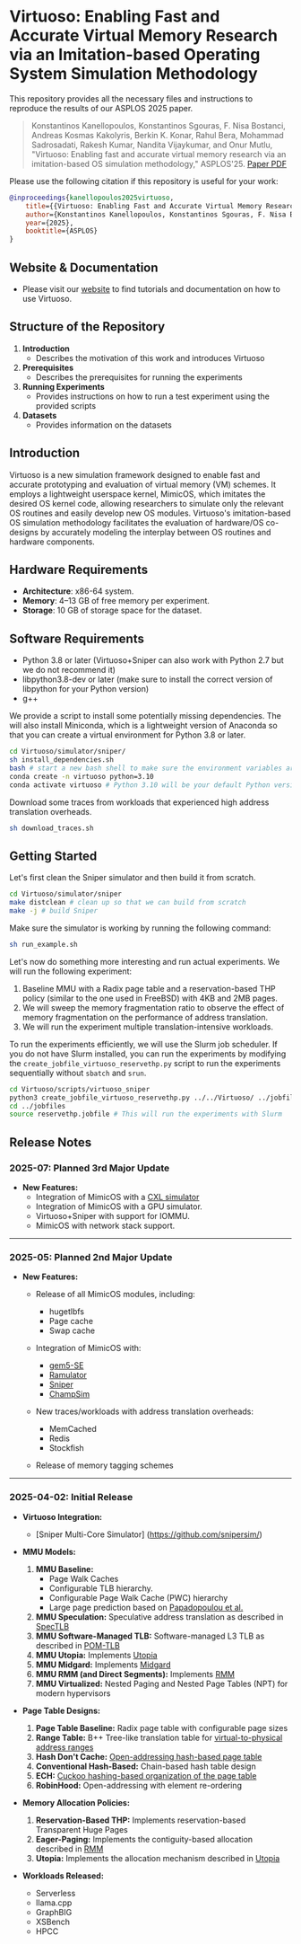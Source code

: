 # Virtuoso: Enabling Fast and Accurate Virtual Memory Research via an Imitation-based Operating System Simulation Methodology

This repository provides all the necessary files and instructions to reproduce the results of our ASPLOS 2025 paper.

> Konstantinos Kanellopoulos, Konstantinos Sgouras, F. Nisa Bostanci, Andreas Kosmas Kakolyris, Berkin K. Konar, Rahul Bera, Mohammad Sadrosadati, Rakesh Kumar, Nandita Vijaykumar, and Onur Mutlu, "Virtuoso: Enabling fast and accurate virtual memory research via an imitation-based OS simulation methodology," ASPLOS'25. [Paper PDF](https://arxiv.org/pdf/2403.04635v2)

Please use the following citation if this repository is useful for your work:

```bibtex
@inproceedings{kanellopoulos2025virtuoso,
    title={{Virtuoso: Enabling Fast and Accurate Virtual Memory Research via an Imitation-based Operating System Simulation Methodology}},
    author={Konstantinos Kanellopoulos, Konstantinos Sgouras, F. Nisa Bostanci, Andreas Kosmas Kakolyris, Berkin K. Konar, Rahul Bera, Mohammad Sadrosadati, Rakesh Kumar, Nandita Vijaykumar, and Onur Mutlu},
    year={2025},
    booktitle={ASPLOS}
}
```

## Website & Documentation

- Please visit our [website]() to find tutorials and documentation on how to use Virtuoso.

## Structure of the Repository

1. **Introduction**
     - Describes the motivation of this work and introduces Virtuoso
2. **Prerequisites**
     - Describes the prerequisites for running the experiments
3. **Running Experiments**
     - Provides instructions on how to run a test experiment using the provided scripts
4. **Datasets**
     - Provides information on the datasets

## Introduction

Virtuoso is a new simulation framework designed to enable fast and accurate prototyping and evaluation of virtual memory (VM) schemes.  It employs a lightweight userspace kernel, MimicOS, which imitates the desired OS kernel code, allowing researchers to simulate only the relevant OS routines and easily develop new OS modules.  Virtuoso's imitation-based OS simulation methodology facilitates the evaluation of hardware/OS co-designs by accurately modeling the interplay between OS routines and hardware components. 

## Hardware Requirements

- **Architecture**: x86-64 system.
- **Memory**: 4–13 GB of free memory per experiment.
- **Storage**: 10 GB of storage space for the dataset.


## Software Requirements

- Python 3.8 or later (Virtuoso+Sniper can also work with Python 2.7 but we do not recommend it)
- libpython3.8-dev or later (make sure to install the correct version of libpython for your Python version)
- g++


We provide a script to install some potentially missing dependencies. 
The will also install Miniconda, which is a lightweight version of Anaconda so that you can create a virtual environment for Python 3.8 or later.

```bash
cd Virtuoso/simulator/sniper/
sh install_dependencies.sh
bash # start a new bash shell to make sure the environment variables are set
conda create -n virtuoso python=3.10 
conda activate virtuoso # Python 3.10 will be your default Python version in this environment
```
Download some traces from workloads that experienced high address translation overheads. 

```bash
sh download_traces.sh
```
## Getting Started

 
Let's first clean the Sniper simulator and then build it from scratch.

```bash
cd Virtuoso/simulator/sniper
make distclean # clean up so that we can build from scratch
make -j # build Sniper
```

Make sure the simulator is working by running the following command:

```bash
sh run_example.sh 
```

Let's now do something more interesting and run actual experiments. 
We will run the following experiment:

1) Baseline MMU with a Radix page table and a reservation-based THP policy (similar to the one used in FreeBSD) with 4KB and 2MB pages.
2) We will sweep the memory fragmentation ratio to observe the effect of memory fragmentation on the performance of address translation.
3) We will run the experiment multiple translation-intensive workloads.

To run the experiments efficiently, we will use the Slurm job scheduler. 
If you do not have Slurm installed, you can run the experiments by modifying the `create_jobfile_virtuoso_reservethp.py` script to run the experiments sequentially without `sbatch` and `srun`.

```bash
cd Virtuoso/scripts/virtuoso_sniper
python3 create_jobfile_virtuoso_reservethp.py ../../Virtuoso/ ../jobfiles/reservethp.jobfile
cd ../jobfiles
source reservethp.jobfile # This will run the experiments with Slurm
```


## Release Notes

### **2025-07: Planned 3rd Major Update**
- **New Features:**
    - Integration of MimicOS with a [CXL simulator](https://github.com/Amit-P89/-DRackSim/)
    - Integration of MimicOS with a GPU simulator.
    - Virtuoso+Sniper with support for IOMMU.
    - MimicOS with network stack support.

---

### **2025-05: Planned 2nd Major Update**
- **New Features:**
    - Release of all MimicOS modules, including:
        - hugetlbfs
        - Page cache
        - Swap cache
          
    - Integration of MimicOS with:
        - [gem5-SE](http://gem5.org/)
        - [Ramulator](https://github.com/CMU-SAFARI/ramulator2)
        - [Sniper](https://github.com/snipersim/)
        - [ChampSim](https://github.com/ChampSim/ChampSim)
          
    - New traces/workloads with address translation overheads:
        - MemCached
        - Redis
        - Stockfish
          
    - Release of memory tagging schemes

---

### **2025-04-02: Initial Release**
- **Virtuoso Integration:**
    - [Sniper Multi-Core Simulator] (https://github.com/snipersim/)

- **MMU Models:**
    1. **MMU Baseline:**
         - Page Walk Caches
         - Configurable TLB hierarchy.
         - Configurable Page Walk Cache (PWC) hierarchy
         - Large page prediction based on [Papadopoulou et al.](https://ieeexplore.ieee.org/document/7056034)
    2. **MMU Speculation:** Speculative address translation as described in [SpecTLB](https://ieeexplore.ieee.org/document/6307767)
    3. **MMU Software-Managed TLB:** Software-managed L3 TLB as described in [POM-TLB](https://ieeexplore.ieee.org/document/8192494)
    4. **MMU Utopia:** Implements [Utopia](https://arxiv.org/abs/2211.12205)
    5. **MMU Midgard:** Implements [Midgard](https://dl.acm.org/doi/10.1109/ISCA52012.2021.00047)
    6. **MMU RMM (and Direct Segments):** Implements [RMM](https://scail.cs.wisc.edu/papers/isca15-rmm.pdf)
    7. **MMU Virtualized:** Nested Paging and Nested Page Tables (NPT) for modern hypervisors

- **Page Table Designs:**
    1. **Page Table Baseline:** Radix page table with configurable page sizes
    2. **Range Table:** B++ Tree-like translation table for [virtual-to-physical address ranges](https://scail.cs.wisc.edu/papers/isca15-rmm.pdf)
    3. **Hash Don't Cache:** [Open-addressing hash-based page table](https://dl.acm.org/doi/10.1145/2964791.2901456)
    4. **Conventional Hash-Based:** Chain-based hash table design
    5. **ECH:** [Cuckoo hashing-based organization of the page table](https://iacoma.cs.uiuc.edu/iacoma-papers/asplos20.pdf)
    6. **RobinHood:** Open-addressing with element re-ordering

- **Memory Allocation Policies:**
    1. **Reservation-Based THP:** Implements reservation-based Transparent Huge Pages
    2. **Eager-Paging:** Implements the contiguity-based allocation described in [RMM](https://scail.cs.wisc.edu/papers/isca15-rmm.pdf)
    3. **Utopia:** Implements the allocation mechanism described in [Utopia](https://arxiv.org/abs/2211.12205)

- **Workloads Released:**
    - Serverless
    - llama.cpp
    - GraphBIG
    - XSBench
    - HPCC


